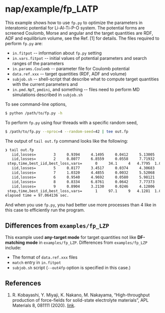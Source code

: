 # nap/example/fp_LATP

This example shows how to use `fp.py` to optimize the parameters in interatomic potential for Li-Al-Ti-P-O system. The potential forms are screened Coulomb, Morse and angular and the target quantities are RDF, ADF and equilibrium volume, see the Ref. [1] for details. The files required to perform `fp.py` are:

- `in.fitpot` -- information about `fp.py` setting
- `in.vars.fitpot` -- initial values of potential parameters and search ranges of the parameters
- `in.params.Coulomb` -- parameter file for Coulomb potential
- `data.ref.xxx` -- target quantities (RDF, ADF and volume)
- `subjob.sh` -- shell-script that describe what to compute target quantities with the current parameters and
- `in.pmd.NpT`, `pmdini`, and something -- files need to perform MD simulations described in `subjob.sh`

To see command-line options,
```bash
$ python /path/to/fp.py -h
```

To perform `fp.py` using four threads with a specific random seed,
```bash
$ /path/to/fp.py --nproc=4 --random-seed=42 | tee out.fp
```

The output of `tail out.fp` command looks like the following:
```bash
❯ tail out.fp
   iid,losses=        3     0.9394     4.1495     0.0412     5.13005
   iid,losses=        2     0.8077     6.8559     0.0558     7.71932
 step,time,best_iid,best_loss,vars=      0     34.1     4   4.7795  1.000  1.156  0.799  0.854  0.761  0.781  1.015  1.823  2.068  1.523  1.517  2.208  1.346  1.962  1.702  5.038
   iid,losses=        5     0.8177     3.4517     0.0374     4.30683
   iid,losses=        7     1.0320     4.4855     0.0032     5.52068
   iid,losses=        6     0.9540     4.9692     0.0580     5.98121
   iid,losses=        8     0.8334     6.8761     0.0642     7.77373
   iid,losses=        9     0.8904     3.2130     0.0246     4.12806
 step,time,best_iid,best_loss,vars=      1     97.1     9   4.1281  1.000  1.161  1.191  0.778  0.751  0.802  1.242  2.560  1.465  1.717  1.603  2.669  1.921  1.992  2.128  3.879
elapsed time = 97.064136 sec.
```
And when you use `fp.py`, you had better use more processes than 4 like in this case to efficiently run the program.

## Differences from `examples/fp_LZP`

This example used **any-target mode** for target quantities not like **DF-matching mode** in `examples/fp_LZP`. Differences from `examples/fp_LZP` include:

- The format of `data.ref.xxx` files
- `match` entry in `in.fitpot`
- `subjob.sh` script (`--out4fp` option is specified in this case.)


## References

1. R. Kobayashi, Y. Miyaji, K. Nakano, M. Nakayama, “High-throughput production of force-fields for solid-state electrolyte materials”, APL Materials 8, 081111 (2020). [link](https://aip.scitation.org/doi/10.1063/5.0015373).
